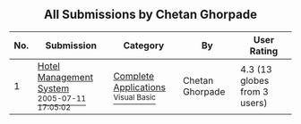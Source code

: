 ﻿<div align="center">

## All Submissions by Chetan Ghorpade

</div>

No.  | Submission | Category | By   | User Rating
---- | ---------- | -------- | ---- | -----------
1 | [Hotel Management System<br /><sup>2005-07-11 17:05:02</sup>](https://github.com/Planet-Source-Code/chetan-ghorpade-hotel-management-system__1-64583) | [Complete Applications<br /><sup>Visual Basic</sup>](../ByCategory/complete-applications__1-27.md) | Chetan Ghorpade | 4.3 (13 globes from 3 users)
